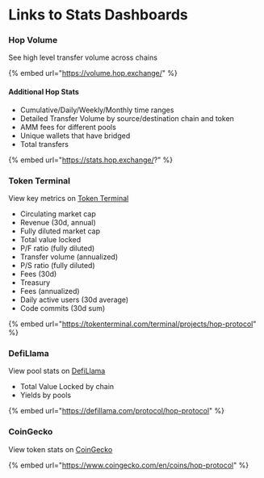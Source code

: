 # Links to Stats Dashboards

### Hop Volume

See high level transfer volume across chains

{% embed url="https://volume.hop.exchange/" %}

#### Additional Hop Stats

* Cumulative/Daily/Weekly/Monthly time ranges
* Detailed Transfer Volume by source/destination chain and token
* AMM fees for different pools
* Unique wallets that have bridged
* Total transfers

{% embed url="https://stats.hop.exchange/?" %}

### Token Terminal

View key metrics on [Token Terminal](https://tokenterminal.com/terminal/projects/hop-protocol)

* Circulating market cap
* Revenue (30d, annual)
* Fully diluted market cap
* Total value locked
* P/F ratio (fully diluted)
* Transfer volume (annualized)
* P/S ratio (fully diluted)
* Fees (30d)
* Treasury
* Fees (annualized)
* Daily active users (30d average)
* Code commits (30d sum)

{% embed url="https://tokenterminal.com/terminal/projects/hop-protocol" %}

### DefiLlama

View pool stats on [DefiLlama](https://defillama.com/protocol/hop-protocol)

* Total Value Locked by chain
* Yields by pools

{% embed url="https://defillama.com/protocol/hop-protocol" %}

### CoinGecko

View token stats on [CoinGecko](https://www.coingecko.com/en/coins/hop-protocol)

{% embed url="https://www.coingecko.com/en/coins/hop-protocol" %}


